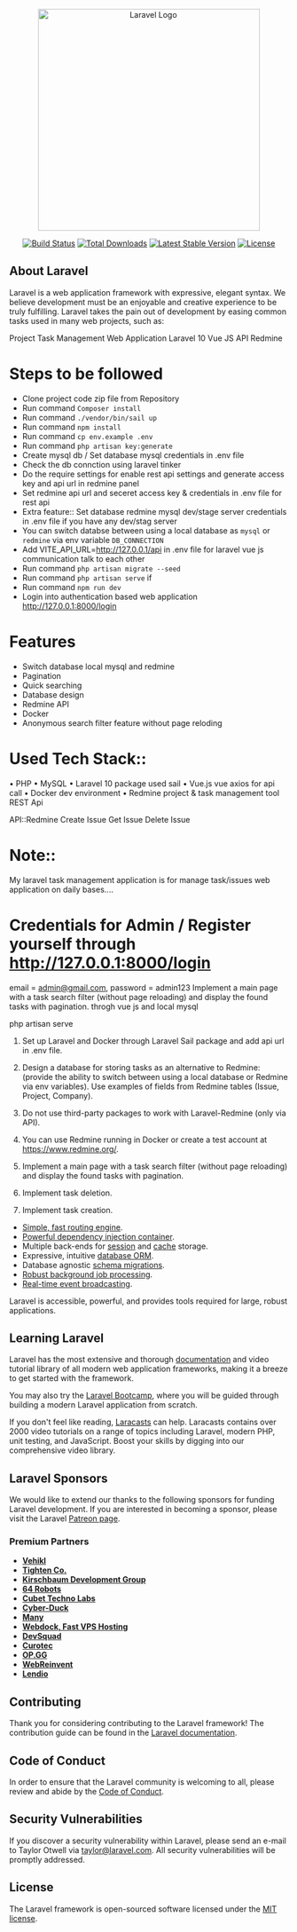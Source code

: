 <p align="center"><a href="https://laravel.com" target="_blank"><img src="https://raw.githubusercontent.com/laravel/art/master/logo-lockup/5%20SVG/2%20CMYK/1%20Full%20Color/laravel-logolockup-cmyk-red.svg" width="400" alt="Laravel Logo"></a></p>

<p align="center">
<a href="https://github.com/laravel/framework/actions"><img src="https://github.com/laravel/framework/workflows/tests/badge.svg" alt="Build Status"></a>
<a href="https://packagist.org/packages/laravel/framework"><img src="https://img.shields.io/packagist/dt/laravel/framework" alt="Total Downloads"></a>
<a href="https://packagist.org/packages/laravel/framework"><img src="https://img.shields.io/packagist/v/laravel/framework" alt="Latest Stable Version"></a>
<a href="https://packagist.org/packages/laravel/framework"><img src="https://img.shields.io/packagist/l/laravel/framework" alt="License"></a>
</p>

## About Laravel

Laravel is a web application framework with expressive, elegant syntax. We believe development must be an enjoyable and creative experience to be truly fulfilling. Laravel takes the pain out of development by easing common tasks used in many web projects, such as:

Project Task Management Web Application
Laravel 10 Vue JS API 
Redmine


Steps to be followed
===============================
- Clone project code zip file from Repository
- Run command `Composer install`
- Run command `./vendor/bin/sail up`
- Run command `npm install`
- Run command `cp env.example .env`
- Run command `php artisan key:generate`
- Create mysql db / Set database mysql credentials in .env file
- Check the db connction using laravel tinker
- Do the require settings for enable rest api settings and generate access key and api url in redmine panel
- Set redmine api url and seceret access key & credentials in .env file for rest api 
- Extra feature:: Set database redmine mysql dev/stage server credentials in .env file if you have any dev/stag server
- You can switch databse between using a local database as `mysql` or `redmine` via env variable `DB_CONNECTION`
- Add VITE_API_URL=http://127.0.0.1/api in .env file for laravel vue js communication talk to each other
- Run command `php artisan migrate --seed`
- Run command `php artisan serve` if 
- Run command `npm run dev`
- Login into authentication based web application http://127.0.0.1:8000/login

# Features
- Switch database local mysql and redmine
- Pagination
- Quick searching
- Database design 
- Redmine API
- Docker
- Anonymous search filter feature without page reloding  

# Used Tech Stack:: 
• PHP
• MySQL
• Laravel 10 package used sail
• Vue.js vue axios for api call
• Docker dev environment 
• Redmine project & task management tool REST Api 

API::Redmine 
Create Issue
Get Issue
Delete Issue

Note::
============
My laravel task management application is for manage task/issues web application on daily bases.... 

Credentials for Admin / Register yourself through http://127.0.0.1:8000/login
============================
email = admin@gmail.com,
password = admin123
Implement a main page with a task search filter (without page reloading) and display the found tasks with pagination.
throgh vue js and local  mysql


php artisan serve

1. Set up Laravel and Docker through Laravel Sail package and add api url in .env file.
2. Design a database for storing tasks as an alternative to Redmine:
   (provide the ability to switch between using a local database or Redmine via env variables).
   Use examples of fields from Redmine tables (Issue, Project, Company).
3. Do not use third-party packages to work with Laravel-Redmine (only via API).

4. You can use Redmine running in Docker or create a test account at https://www.redmine.org/.
5. Implement a main page with a task search filter (without page reloading) and display the found tasks with pagination.
6. Implement task deletion.
7. Implement task creation.


- [Simple, fast routing engine](https://laravel.com/docs/routing).
- [Powerful dependency injection container](https://laravel.com/docs/container).
- Multiple back-ends for [session](https://laravel.com/docs/session) and [cache](https://laravel.com/docs/cache) storage.
- Expressive, intuitive [database ORM](https://laravel.com/docs/eloquent).
- Database agnostic [schema migrations](https://laravel.com/docs/migrations).
- [Robust background job processing](https://laravel.com/docs/queues).
- [Real-time event broadcasting](https://laravel.com/docs/broadcasting).

Laravel is accessible, powerful, and provides tools required for large, robust applications.

## Learning Laravel

Laravel has the most extensive and thorough [documentation](https://laravel.com/docs) and video tutorial library of all modern web application frameworks, making it a breeze to get started with the framework.

You may also try the [Laravel Bootcamp](https://bootcamp.laravel.com), where you will be guided through building a modern Laravel application from scratch.

If you don't feel like reading, [Laracasts](https://laracasts.com) can help. Laracasts contains over 2000 video tutorials on a range of topics including Laravel, modern PHP, unit testing, and JavaScript. Boost your skills by digging into our comprehensive video library.

## Laravel Sponsors

We would like to extend our thanks to the following sponsors for funding Laravel development. If you are interested in becoming a sponsor, please visit the Laravel [Patreon page](https://patreon.com/taylorotwell).

### Premium Partners

- **[Vehikl](https://vehikl.com/)**
- **[Tighten Co.](https://tighten.co)**
- **[Kirschbaum Development Group](https://kirschbaumdevelopment.com)**
- **[64 Robots](https://64robots.com)**
- **[Cubet Techno Labs](https://cubettech.com)**
- **[Cyber-Duck](https://cyber-duck.co.uk)**
- **[Many](https://www.many.co.uk)**
- **[Webdock, Fast VPS Hosting](https://www.webdock.io/en)**
- **[DevSquad](https://devsquad.com)**
- **[Curotec](https://www.curotec.com/services/technologies/laravel/)**
- **[OP.GG](https://op.gg)**
- **[WebReinvent](https://webreinvent.com/?utm_source=laravel&utm_medium=github&utm_campaign=patreon-sponsors)**
- **[Lendio](https://lendio.com)**

## Contributing

Thank you for considering contributing to the Laravel framework! The contribution guide can be found in the [Laravel documentation](https://laravel.com/docs/contributions).

## Code of Conduct

In order to ensure that the Laravel community is welcoming to all, please review and abide by the [Code of Conduct](https://laravel.com/docs/contributions#code-of-conduct).

## Security Vulnerabilities

If you discover a security vulnerability within Laravel, please send an e-mail to Taylor Otwell via [taylor@laravel.com](mailto:taylor@laravel.com). All security vulnerabilities will be promptly addressed.

## License

The Laravel framework is open-sourced software licensed under the [MIT license](https://opensource.org/licenses/MIT).

